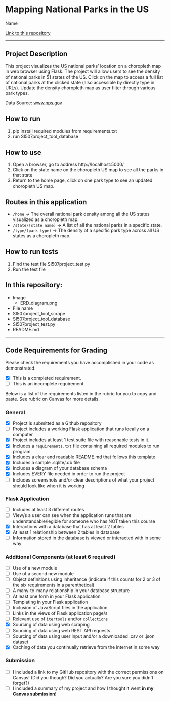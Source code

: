 # Mapping National Parks in the US

Name

[Link to this repository](https://github.com/ruthwanglusi/SI507_final)

---

## Project Description

This project visualizes the US national parks’ location on a  choropleth map in web browser using Flask. The project will allow users to see the density of national parks in 51 states of the US. Click on the map to access a full list of national parks at the clicked state (also accessible by directly type in URLs). Update the density choropleth map as user filter through various park types.

Data Source: www.nps.gov

## How to run

1. pip install required modules from requirements.txt
2. run SI507project_tool_database

## How to use

1. Open a browser, go to address http://localhost:5000/
2. Click on the state name on the choropleth US map to see all the parks in that state
3. Return to the home page, click on one park type to see an updated choropleth US map.

## Routes in this application
- `/home` -> The overall national park density among all the US states visualized as a choropleth map.
- `/state/(state name)` -> A list of all the national parks in a specific state.
- `/type/(park type)` -> The density of a specific park type across all US states as a choropleth map.

## How to run tests
1. Find the test file SI507project_test.py
2. Run the test file

## In this repository:
- Image
  - ERD_diagram.png
- File name
- SI507project_tool_scrape
- SI507project_tool_database
- SI507project_test.py
- README.md

---
## Code Requirements for Grading
Please check the requirements you have accomplished in your code as demonstrated.
- [x] This is a completed requirement.
- [ ] This is an incomplete requirement.

Below is a list of the requirements listed in the rubric for you to copy and paste.  See rubric on Canvas for more details.

### General
- [X] Project is submitted as a Github repository
- [ ] Project includes a working Flask application that runs locally on a computer
- [X] Project includes at least 1 test suite file with reasonable tests in it.
- [X] Includes a `requirements.txt` file containing all required modules to run program
- [X] Includes a clear and readable README.md that follows this template
- [X] Includes a sample .sqlite/.db file
- [X] Includes a diagram of your database schema
- [X] Includes EVERY file needed in order to run the project
- [ ] Includes screenshots and/or clear descriptions of what your project should look like when it is working

### Flask Application
- [ ] Includes at least 3 different routes
- [ ] View/s a user can see when the application runs that are understandable/legible for someone who has NOT taken this course
- [X] Interactions with a database that has at least 2 tables
- [X] At least 1 relationship between 2 tables in database
- [ ] Information stored in the database is viewed or interacted with in some way

### Additional Components (at least 6 required)
- [ ] Use of a new module
- [ ] Use of a second new module
- [ ] Object definitions using inheritance (indicate if this counts for 2 or 3 of the six requirements in a parenthetical)
- [ ] A many-to-many relationship in your database structure
- [ ] At least one form in your Flask application
- [ ] Templating in your Flask application
- [ ] Inclusion of JavaScript files in the application
- [ ] Links in the views of Flask application page/s
- [ ] Relevant use of `itertools` and/or `collections`
- [X] Sourcing of data using web scraping
- [ ] Sourcing of data using web REST API requests
- [ ] Sourcing of data using user input and/or a downloaded .csv or .json dataset
- [X] Caching of data you continually retrieve from the internet in some way

### Submission
- [ ] I included a link to my GitHub repository with the correct permissions on Canvas! (Did you though? Did you actually? Are you sure you didn't forget?)
- [ ] I included a summary of my project and how I thought it went **in my Canvas submission**!
